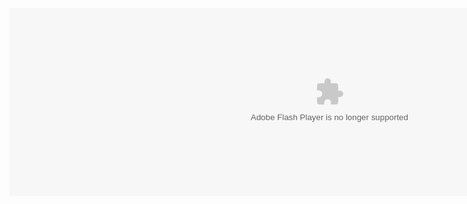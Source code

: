 <embed src="https://tylernoice.github.io/Games/games/Bloons5.swf" flashvars="" base="" quality="high" allowscriptaccess="always" allowfullscreen="true" bgcolor="" wmode="window" width="1024" height="300" type="application/x-shockwave-flash" pluginspage="http://www.macromedia.com/go/getflashplayer">
